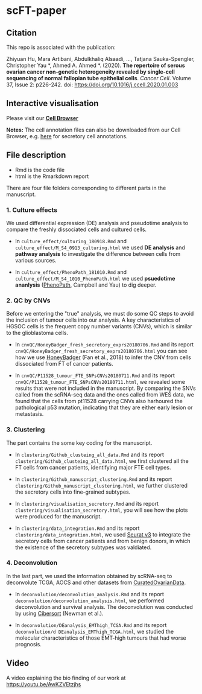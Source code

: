 # scFT-paper

## Citation

This repo is associated with the publication:

Zhiyuan Hu, Mara Artibani, Abdulkhaliq Alsaadi, ..., Tatjana Sauka-Spengler, Christopher Yau \*, Ahmed A. Ahmed \*. (2020). **The repertoire of serous ovarian cancer non-genetic heterogeneity revealed by single-cell sequencing of normal fallopian tube epithelial cells**. *Cancer Cell*. Volume 37, Issue 2: p226-242. doi: https://doi.org/10.1016/j.ccell.2020.01.003

## Interactive visualisation

Please visit our [**Cell Browser**](https://ovariancancercell.github.io)

**Notes:** The cell annotation files can also be downloaded from our Cell Browser, e.g. [here](https://ovariancancercell.github.io/sampleSecretoryCells/meta.tsv) for secretory cell annotations.

## File description

* Rmd is the code file
* html is the Rmarkdown report

There are four file folders corresponding to different parts in the manuscript.

### 1. Culture effects

We used differential expression (DE) analysis and pseudotime analysis to compare the freshly dissociated cells and cultured cells. 

* In `culture_effect/culturing_180918.Rmd` and `culture_effect/M_S4_0913_culturing.html` we used **DE analysis** and **pathway analysis** to investigate the difference between cells from various sources.

* In `culture_effect/PhenoPath_181010.Rmd` and `culture_effect/M_S4_1010_PhenoPath.html` we used **psuedotime ananlysis** ([PhenoPath](https://github.com/kieranrcampbell/phenopath), Campbell and Yau) to dig deeper.


### 2. QC by CNVs

Before we entering the "true" analysis, we must do some QC steps to avoid the inclusion of tumour cells into our analysis. A key characteristics of HGSOC cells is the frequent copy number variants (CNVs), which is similar to the glioblastoma cells.

* In `cnvQC/HoneyBadger_fresh_secretory_exprs20180706.Rmd` and its report `cnvQC/HoneyBadger_fresh_secretory_exprs20180706.html` you can see how we use [HoneyBadger](https://jef.works/HoneyBADGER/) (Fan et al., 2018) to infer the CNV from cells dissociated from FT of cancer patients. 

* In `cnvQC/P11528_tumour_FTE_SNPsCNVs20180711.Rmd` and its report `cnvQC/P11528_tumour_FTE_SNPsCNVs20180711.html`, we revealed some results that were not included in the manuscript. By comparing the SNVs called from the scRNA-seq data and the ones called from WES data, we found that the cells from pt11528 carrying CNVs also harhoured the pathological p53 mutation, indicating that they are either early lesion or metastasis. 


### 3. Clustering

The part contains the some key coding for the manuscript. 

* In `clustering/Github_clusteing_all_data.Rmd` and its report `clustering/Github_clusteing_all_data.html`, we first clustered all the FT cells from cancer patients, identifying major FTE cell types.

* In `clustering/Github_manuscript_clustering.Rmd` and its report `clustering/Github_manuscript_clustering.html`, we further clustered the secretory cells into fine-grained subtypes.

* In `clustering/visualisation_secretory.Rmd` and its report `clustering/visualisation_secretory.html`, you will see how the plots were produced for the manuscript.

* In `clustering/data_integration.Rmd` and its report `clustering/data_integration.html`, we used [Seurat v3](https://satijalab.org/seurat/v3.1/integration.html) to integrate the secretory cells from cancer patients and from benign donors, in which the existence of the secretory subtypes was valdiated.


### 4. Deconvolution

In the last part, we used the information obtained by scRNA-seq to deconvolute TCGA, AOCS and other datasets from [CuratedOvarianData](http://bioconductor.org/packages/release/data/experiment/html/curatedOvarianData.html).

* In `deconvolution/deconvolution_analysis.Rmd` and its report `deconvolution/deconvolution_analysis.html`, we performed deconvolution and survival analysis. The deconvolution was conducted by using [Cibersort](https://cibersort.stanford.edu/) (Newman et al.). 

* In `deconvolution/DEanalysis_EMThigh_TCGA.Rmd` and its report `deconvolution/d DEanalysis_EMThigh_TCGA.html`, we studied the molecular characteristics of those EMT-high tumours that had worse prognosis.


## Video

A video explaining the bio finding of our work at https://youtu.be/AwKZVEtzjhs

